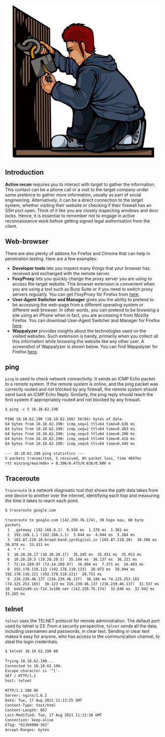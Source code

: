 ![](846c4a9abc7e7d6b2f564c685fe98336.png)

## Introduction

**Active recon** requires you to interact with target to gather the information. This contact can be a phone call or a visit to the target company under some pretence to gather more information, usually as part of social engineering. Alternatively, it can be a direct connection to the target system, whether visiting their website or checking if their firewall has an SSH port open. Think of it like you are closely inspecting windows and door locks. Hence, it is essential to remember not to engage in active reconnaissance work before getting signed legal authorisation from the client.

## Web-browser

There are also plenty of addons for Firefox and Chrome that can help in penetration testing. Here are a few examples:

- **Developer tools** lets you inspect many things that your browser has received and exchanged with the remote server.
- **FoxyProxy** lets you quickly change the proxy server you are using to access the target website. This browser extension is convenient when you are using a tool such as Burp Suite or if you need to switch proxy servers regularly. You can get FoxyProxy for Firefox from [here](https://addons.mozilla.org/en-US/firefox/addon/foxyproxy-standard).
- **User-Agent Switcher and Manager** gives you the ability to pretend to be accessing the web-page from a different operating system or different web browser. In other words, you can pretend to be browsing a site using an iPhone when in fact, you are accessing it from Mozilla Firefox. You can download User-Agent Switcher and Manager for Firefox [here](https://addons.mozilla.org/en-US/firefox/addon/user-agent-string-switcher).
- **Wappalyzer** provides insights about the technologies used on the visited websites. Such extension is handy, primarily when you collect all this information while browsing the website like any other user. A screenshot of Wappalyzer is shown below. You can find Wappalyzer for Firefox [here](https://addons.mozilla.org/en-US/firefox/addon/wappalyzer).

## ping

`ping` is used to check network connectivity. It sends an ICMP Echo packet to a remote system. If the remote system is online, and the ping packet was correctly routed and not blocked by any firewall, the remote system should send back an ICMP Echo Reply. Similarly, the ping reply should reach the first system if appropriately routed and not blocked by any firewall.

```
$ ping -c 5 10.10.62.190

PING 10.10.62.190 (10.10.62.190) 56(84) bytes of data.
64 bytes from 10.10.62.190: icmp_seq=1 ttl=64 time=0.636 ms
64 bytes from 10.10.62.190: icmp_seq=2 ttl=64 time=0.483 ms
64 bytes from 10.10.62.190: icmp_seq=3 ttl=64 time=0.396 ms
64 bytes from 10.10.62.190: icmp_seq=4 ttl=64 time=0.416 ms
64 bytes from 10.10.62.190: icmp_seq=5 ttl=64 time=0.445 ms

--- 10.10.62.190 ping statistics ---
5 packets transmitted, 5 received, 0% packet loss, time 4097ms
rtt min/avg/max/mdev = 0.396/0.475/0.636/0.086 m
```

## Traceroute 

`Traceroute` is a network diagnostic tool that shows the path data takes from one device to another over the internet, identifying each hop and measuring the time it takes to reach each point.

```
$ traceroute google.com

traceroute to google.com (142.250.76.174), 30 hops max, 60 byte packets
 1  _gateway (192.168.0.1)  0.930 ms  1.378 ms  1.381 ms
 2  192.168.1.1 (192.168.1.1)  3.044 ms  4.044 ms  5.284 ms
 3  183.87.210.10.broad-band.jprdigital.in (183.87.210.10)  30.308 ms  30.878 ms  33.311 ms
 4  * * *
 5  10.20.20.17 (10.20.20.17)  35.245 ms  35.431 ms  35.653 ms
 6  10.20.20.5 (10.20.20.5)  35.144 ms  36.137 ms  36.321 ms
 7  72.14.209.97 (72.14.209.97)  36.894 ms  7.371 ms  26.403 ms
 8  192.178.110.123 (192.178.110.123)  28.072 ms  28.044 ms 192.178.110.221 (192.178.110.221)  28.751 ms
 9  216.239.46.137 (216.239.46.137)  30.186 ms 74.125.253.165 (74.125.253.165)  30.123 ms 216.239.46.137 (216.239.46.137)  31.537 ms
10  bom12s09-in-f14.1e100.net (142.250.76.174)  32.646 ms  32.942 ms  33.265 ms
```

## telnet

`telnet` uses the TELNET protocol for remote administration. The default port used by telnet is 23. From a security perspective, `telnet` sends all the data, including usernames and passwords, in clear text. Sending in clear text makes it easy for anyone, who has access to the communication channel, to steal the login credentials.

```
$ telnet 10.10.62.190 80

Trying 10.10.62.190...
Connected to 10.10.62.190.
Escape character is '^]'.
GET / HTTP/1.1
host: telnet

HTTP/1.1 200 OK
Server: nginx/1.6.2
Date: Tue, 17 Aug 2021 11:13:25 GMT
Content-Type: text/html
Content-Length: 867
Last-Modified: Tue, 17 Aug 2021 11:12:16 GMT
Connection: keep-alive
ETag: "611b9990-363"
Accept-Ranges: bytes
```

